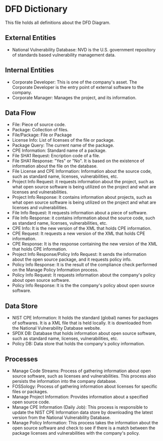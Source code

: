 # DFD Dictionary 

This file holds all definitions about the DFD Diagram.

## External Entities
* National Vulnerability Database: NVD is the U.S. government repository of standards based vulnerability management data.

## Internal Entities
* Corporate Developer: This is one of the company's asset. The Corporate Developer is the entry point of external software to the company.
* Corporate Manager: Manages the project, and its information.  

## Data Flow
* File: Piece of source code.
* Package: Collection of files.
* File/Package: File or Package
* License Info: List of licenses of the file or package.
* Package Query: The current name of the package.
* CPE Information: Standard name of a package.
* File SHA1 Request: Encription code of a file.
* File SHA1 Response: "Yes" or "No". It is based on the existence of information about the file on the database.
* File License and CPE Information: Information about the source code, such as standard name, licenses, vulnerabilities, etc.
* Project Info Request: it requests information about the project, such as what open source software is being utilized on the project and what are licenses and vulnerabilities.
* Project Info Response: It contains information about projects, such as what open source software is being utilized on the project and what are licenses and vulnerabilities.
* File Info Request: It requests information about a piece of software.
* File Info Response: it contains information about the source code, such as standard name, licenses, vulnerabilities, etc.
* CPE Info: It is the new version of the XML that holds CPE information.
* CPE Request: It requests a new version of the XML that holds CPE information.
* CPE Response: It is the response containing the new version of the XML that holds CPE information.
* Project Info Response/Policy Info Request: It sends the information about the open source package, and it requests policy info.
* Policy Info Response: It is the result of the compliance check performed on the Manage Policy Information process.
* Policy Info Request: It requests information about the company's policy about open source software.
* Policy Info Response: It is the the company's policy about open source software.

## Data Store
* NIST CPE Information: It holds the standard (global) names for packages of softwares. It is a XML file that is held locally. It is downloaded from the National Vulnerability Database website.
* SPDX DB: Database that holds information about open source software, such as standard name, licenses, vulnerabilities, etc.
* Policy DB: Data store that holds the company's policy information.

## Processes
* Manage Code Streams: Process of gathering information about open source software, such as licenses and vulnerabilities. This process also persists the information into the company database.
* FOSSology: Process of gathering information about licenses for specific files or packages.
* Manage Project Information: Provides information about a specified open source code. 
* Manage CPE Information (Daily Job): This process is responsible to update the NIST CPE Information data store by downloading the latest version from the National Vulnerability Database.
* Manage Policy Information: This process takes the information about the open source software and check to see if there is a match between the package licenses and vulnerabilities with the company's policy.

